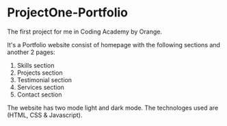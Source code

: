 # ProjectOne-Portfolio

The first project for me in Coding Academy by Orange.

It's a Portfolio website consist of homepage with the following sections and another 2 pages:
1) Skills section
2) Projects section
3) Testimonial section
4) Services section
5) Contact section


The website has two mode light and dark mode.
The technologes used are (HTML, CSS & Javascript).
